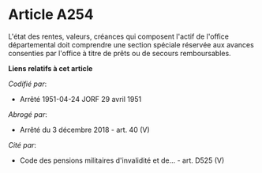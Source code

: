 # Article A254

L'état des rentes, valeurs, créances qui composent l'actif de l'office départemental doit comprendre une section spéciale
réservée aux avances consenties par l'office à titre de prêts ou de secours remboursables.

**Liens relatifs à cet article**

_Codifié par_:

  - Arrêté 1951-04-24 JORF 29 avril 1951

_Abrogé par_:

  - Arrêté du 3 décembre 2018 - art. 40 (V)

_Cité par_:

  - Code des pensions militaires d'invalidité et de... - art. D525 (V)
